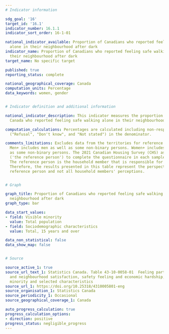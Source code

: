 ```yaml
---
# Indicator information

sdg_goal: '16'
target_id: '16.1'
indicator_number: 16.1.1
indicator_sort_order: 16-1-01

national_indicator_available: Proportion of Canadians who reported feeling safe walking
  alone in their neighbourhood after dark
indicator_name: Proportion of Canadians who reported feeling safe walking alone in
  their neighbourhood after dark
target_name: No specific target

published: true
reporting_status: complete

national_geographical_coverage: Canada
computation_units: Percentage
data_keywords: women, gender


# Indicator definition and additional information

national_indicator_description: This indicator measures the proportion of people in
  Canada who reported feeling safe walking alone in their neighbourhood after dark.

computation_calculations: Percentages are calculated including non-response categories
  ("Refusal", "Don't know", and "Not stated") in the denominator.

comments_limitations: Excludes data from the territories for reference year 2021.
  Men+ includes men as well as some non-binary persons. Women+ includes women as well
  as some non-binary persons. The 2021 Canadian Housing Survey (CHS) asked one person
  ('the reference person') to complete the questionnaire in each sampled household.
  The reference person is the household member that is responsible for housing decisions.
  Therefore, the results presented in this table represent the perspective of the
  reference person and not all household members' perceptions.


# Graph

graph_title: Proportion of Canadians who reported feeling safe walking alone in their
  neighbourhood after dark
graph_type: bar

data_start_values:
- field: Visible minority
  value: Total population
- field: Sociodemographic characteristics
  value: Total, 15 years and over

data_non_statistical: false
data_show_map: false


# Source

source_active_1: true
source_url_text_1: Statistics Canada. Table 43-10-0058-01  Feeling part of the community
  and neighbourhood satisfaction, safety feeling and economic hardship, by visible
  minority and selected characteristics
source_url_1: https://doi.org/10.25318/4310005801-eng
source_organisation_1: Statistics Canada
source_periodicity_1: Occasional
source_geographical_coverage_1: Canada

auto_progress_calculation: true
progress_calculation_options:
- direction: positive
progress_status: negligible_progress
---
```

